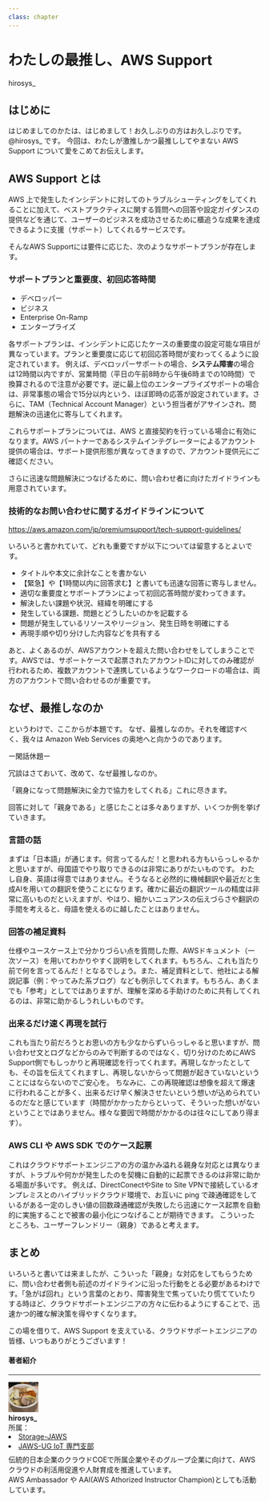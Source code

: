 ```yaml
---
class: chapter
---
```


# わたしの最推し、AWS Support

<div class="flush-right">hirosys_</div>

## はじめに

はじめましてのかたは、はじめまして！お久しぶりの方はお久しぶりです。 @hirosys_ です。
今回は、わたしが激推しかつ最推ししてやまない AWS Support について愛をこめてお伝えします。

## AWS Support とは

AWS 上で発生したインシデントに対してのトラブルシューティングをしてくれることに加えて、ベストプラクティスに関する質問への回答や設定ガイダンスの提供などを通じて、ユーザーのビジネスを成功させるために櫃追うな成果を達成できるように支援（サポート）してくれるサービスです。

そんなAWS Supportには要件に応じた、次のようなサポートプランが存在します。

### サポートプランと重要度、初回応答時間

* デベロッパー
* ビジネス
* Enterprise On-Ramp
* エンタープライズ

各サポートプランは、インシデントに応じたケースの重要度の設定可能な項目が異なっています。プランと重要度に応じて初回応答時間が変わってくるように設定されています。
例えば、デベロッパーサポートの場合、**システム障害**の場合は12時間以内ですが、営業時間（平日の午前8時から午後6時までの10時間）で換算されるので注意が必要です。逆に最上位のエンタープライズサポートの場合は、非常事態の場合で15分以内という、ほぼ即時の応答が設定されています。さらに、TAM（Technical Account Manager）という担当者がアサインされ、問題解決の迅速化に寄与してくれます。

これらサポートプランについては、AWS と直接契約を行っている場合に有効になります。AWS パートナーであるシステムインテグレーターによるアカウント提供の場合は、サポート提供形態が異なってきますので、アカウント提供元にご確認ください。

さらに迅速な問題解決につなげるために、問い合わせ者に向けたガイドラインも用意されています。

### 技術的なお問い合わせに関するガイドラインについて

https://aws.amazon.com/jp/premiumsupport/tech-support-guidelines/

いろいろと書かれていて、どれも重要ですが以下については留意するとよいです。

* タイトルや本文に余計なことを書かない
 * 【緊急】や【1時間以内に回答求む】と書いても迅速な回答に寄与しません。
 * 適切な重要度とサポートプランによって初回応答時間が変わってきます。
* 解決したい課題や状況、経緯を明確にする
 * 発生している課題、問題とどうしたいのかを記載する
 * 問題が発生しているリソースやリージョン、発生日時を明確にする
 * 再現手順や切り分けした内容などを共有する

 あと、よくあるのが、AWSアカウントを超えた問い合わせをしてしまうことです。AWSでは、サポートケースで起票されたアカウントIDに対してのみ確認が行われるため、複数アカウントで連携しているようなワークロードの場合は、両方のアカウントで問い合わせるのが重要です。

## なぜ、最推しなのか

というわけで、ここからが本題です。
なぜ、最推しなのか。それを確認すべく、我々は Amazon Web Services の奥地へと向かうのであります。

ー閑話休題ー

冗談はさておいて、改めて、なぜ最推しなのか。

「親身になって問題解決に全力で協力をしてくれる」これに尽きます。

回答に対して「親身である」と感じたことは多々ありますが、いくつか例を挙げていきます。

### 言語の話

まずは「日本語」が通じます。何言ってるんだ！と思われる方もいらっしゃるかと思いますが、母国語でやり取りできるのは非常にありがたいものです。
わたし自身、英語は得意ではありません。そうなると必然的に機械翻訳や最近だと生成AIを用いての翻訳を使うことになります。確かに最近の翻訳ツールの精度は非常に高いものだといえますが、やはり、細かいニュアンスの伝えづらさや翻訳の手間を考えると、母語を使えるのに越したことはありません。

### 回答の補足資料

仕様やユースケース上で分かりづらい点を質問した際、AWSドキュメント（一次ソース）を用いてわかりやすく説明をしてくれます。もちろん、これも当たり前で何を言ってるんだ！となるでしょう。また、補足資料として、他社による解説記事（例：やってみた系ブログ）なども例示してくれます。もちろん、あくまでも「参考」としてではありますが、理解を深める手助けのために共有してくれるのは、非常に助かるしうれしいものです。

### 出来るだけ速く再現を試行

これも当たり前だろうとお思いの方も少なからずいらっしゃると思いますが、問い合わせ文とログなどからのみで判断するのではなく、切り分けのためにAWS Support側でもしっかりと再現確認を行ってくれます。再現しなかったとしても、その旨を伝えてくれますし、再現しないからって問題が起きていないということにはならないのでご安心を。
ちなみに、この再現確認は想像を超えて爆速に行われることが多く、出来るだけ早く解決させたいという想いが込められているのだなと感じています（時間がかかったからといって、そういった想いがないということではありません。様々な要因で時間がかかるのは往々にしてあり得ます）。

### AWS CLI や AWS SDK でのケース起票

これはクラウドサポートエンジニアの方の温かみ溢れる親身な対応とは異なりますが、トラブルや何かが発生したのを契機に自動的に起票できるのは非常に助かる場面が多いです。
例えば、DirectConectやSite to Site VPNで接続しているオンプレミスとのハイブリッドクラウド環境で、お互いに ping で疎通確認をしているがある一定のしきい値の回数疎通確認が失敗したら迅速にケース起票を自動的に実施することで被害の最小化につなげることが期待できます。
こういったところも、ユーザーフレンドリー（親身）であると考えます。

## まとめ

いろいろと書いては来ましたが、こういった「親身」な対応をしてもらうために、問い合わせ者側も前述のガイドラインに沿った行動をとる必要があるわけです。「急がば回れ」という言葉のとおり、障害発生で焦っていたり慌てていたりする時ほど、クラウドサポートエンジニアの方々に伝わるようにすることで、迅速かつ的確な解決策を得やすくなります。

この場を借りて、AWS Support を支えている、クラウドサポートエンジニアの皆様、いつもありがとうございます！

#### 著者紹介
---

<div class="author-profile">
    <img src="images/hirosys.png">
    <div>
        <div>
            <b>hirosys_</b>
        </div>
        <div>
            所属：<br/>
            <li><a href="https://storage-jaws.connpass.com/">Storage-JAWS</a></li>
            <li><a href="https://jawsug-iot.connpass.com/">JAWS-UG IoT 専門支部</a></li>
        </div>
    </div>
</div>
<p style="margin-top: 0.5em; margin-bottom: 2em;">
伝統的日本企業のクラウドCOEで所属企業やそのグループ企業に向けて、AWSクラウドの利活用促進や人財育成を推進しています。<br/>
AWS Ambassador や AAI(AWS Athorized Instructor Champion)としても活動しています。
</p>